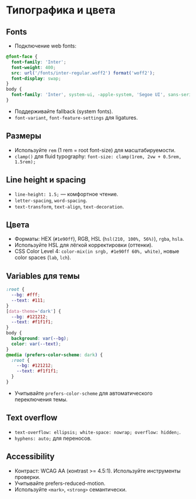 # Типографика и цвета

## Fonts
- Подключение web fonts:
```css
@font-face {
  font-family: 'Inter';
  font-weight: 400;
  src: url('/fonts/inter-regular.woff2') format('woff2');
  font-display: swap;
}
body {
  font-family: 'Inter', system-ui, -apple-system, 'Segoe UI', sans-serif;
}
```
- Поддерживайте fallback (system fonts).
- `font-variant`, `font-feature-settings` для ligatures.

## Размеры
- Используйте `rem` (1 rem = root font-size) для масштабируемости.
- `clamp()` для fluid typography: `font-size: clamp(1rem, 2vw + 0.5rem, 1.5rem);`

## Line height и spacing
- `line-height: 1.5;` — комфортное чтение.
- `letter-spacing`, `word-spacing`.
- `text-transform`, `text-align`, `text-decoration`.

## Цвета
- Форматы: HEX (`#1e90ff`), RGB, HSL (`hsl(210, 100%, 56%)`), `rgba`, `hsla`.
- Используйте HSL для лёгкой корректировки (оттенки).
- CSS Color Level 4: `color-mix(in srgb, #1e90ff 60%, white)`, новые color spaces (`lab`, `lch`).

## Variables для темы
```css
:root {
  --bg: #fff;
  --text: #111;
}
[data-theme='dark'] {
  --bg: #121212;
  --text: #f1f1f1;
}
body {
  background: var(--bg);
  color: var(--text);
}
@media (prefers-color-scheme: dark) {
  :root {
    --bg: #121212;
    --text: #f1f1f1;
  }
}
```
- Учитывайте `prefers-color-scheme` для автоматического переключения темы.

## Text overflow
- `text-overflow: ellipsis; white-space: nowrap; overflow: hidden;`.
- `hyphens: auto;` для переносов.

## Accessibility
- Контраст: WCAG AA (конtrast >= 4.5:1). Используйте инструменты проверки.
- Учитывайте prefers-reduced-motion.
- Используйте `<mark>`, `<strong>` семантически.

